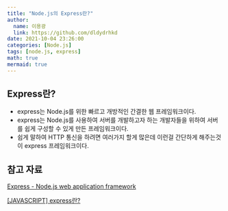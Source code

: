 ```yaml
---
title: "Node.js의 Express란?"
author:
  name: 이용광
  link: https://github.com/dldydrhkd
date: 2021-10-04 23:26:00
categories: [Node.js]
tags: [node.js, express]
math: true
mermaid: true
---
```

## Express란?

- express는 Node.js를 위한 빠르고 개방적인 간결한 웹 프레임워크이다.
- express는 Node.js를 사용하여 서버를 개발하고자 하는 개발자들을 위하여 서버를 쉽게 구성할 수 있게 만든 프레임워크이다.
- 쉽게 말하여 HTTP 통신을 하려면 여러가지 할게 많은데 이런걸 간단하게 해주는것이 express 프레임워크이다.

## 참고 자료

[Express - Node.js web application framework](https://expressjs.com/)

[[JAVASCRIPT] express란?](https://velog.io/@madpotato1713/JAVASCRIPT-express%EB%9E%80)
